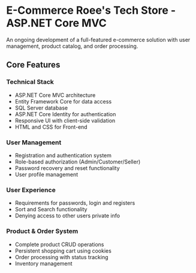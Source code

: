 # E-Commerce Roee's Tech Store - ASP.NET Core MVC

An ongoing development of a full-featured e-commerce solution with user management, product catalog, and order processing.

## Core Features

### Technical Stack
- ASP.NET Core MVC architecture
- Entity Framework Core for data access
- SQL Server database
- ASP.NET Core Identity for authentication
- Responsive UI with client-side validation
- HTML and CSS for Front-end

### User Management
- Registration and authentication system
- Role-based authorization (Admin/Customer/Seller)
- Password recovery and reset functionality
- User profile management

### User Experience
- Requirements for passwords, login and registers
- Sort and Search functionality
- Denying access to other users private info


### Product & Order System
- Complete product CRUD operations
- Persistent shopping cart using cookies
- Order processing with status tracking
- Inventory management


